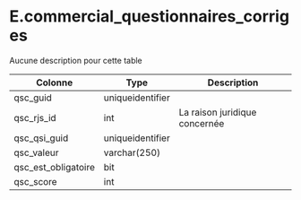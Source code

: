 # E.commercial_questionnaires_corriges

Aucune description pour cette table

Colonne|Type|Description
---|---|---
qsc_guid|uniqueidentifier|
qsc_rjs_id|int|La raison juridique concernée 
qsc_qsi_guid|uniqueidentifier|
qsc_valeur|varchar(250)|
qsc_est_obligatoire|bit|
qsc_score|int|
